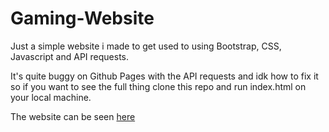 # Gaming-Website

Just a simple website i made to get used to using Bootstrap, CSS, Javascript and API requests.

It's quite buggy on Github Pages with the API requests and idk how to fix it
so if you want to see the full thing clone this repo and run index.html
on your local machine.

The website can be seen [here](https://hamuzadesu.github.io/Gaming-Website/)
